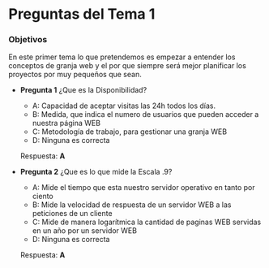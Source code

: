 Preguntas del Tema 1
====================
### Objetivos

En este primer tema lo que pretendemos es empezar a entender los conceptos de granja web y el por que siempre
será mejor planificar los proyectos por muy pequeños que sean.

* **Pregunta 1**
¿Que es la Disponibilidad? <br />
  + A: Capacidad de aceptar visitas las 24h todos los días. <br />
  + B: Medida, que indica el numero de usuarios que pueden acceder a nuestra página WEB <br />
  + C: Metodología de trabajo, para gestionar una granja WEB <br />
  + D: Ninguna es correcta

  Respuesta: **A**

* **Pregunta 2**
¿Que es lo que mide la Escala .9? <br />
  + A: Mide el tiempo que esta nuestro servidor operativo en tanto por ciento <br />
  + B: Mide la velocidad de respuesta de un servidor WEB a las peticiones de un cliente <br />
  + C: Mide de manera logarítmica la cantidad de paginas WEB servidas en un año por un servidor WEB <br />
  + D: Ninguna es correcta
  
  Respuesta: **A**